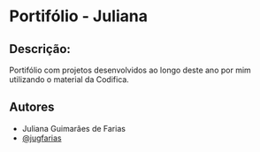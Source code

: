 # Portifólio - Juliana

## Descrição:

Portifólio com projetos desenvolvidos ao longo deste ano por mim utilizando o material da Codifica.

## Autores
* Juliana Guimarães de Farias
* [@jugfarias](https://github.com/jugfarias)
